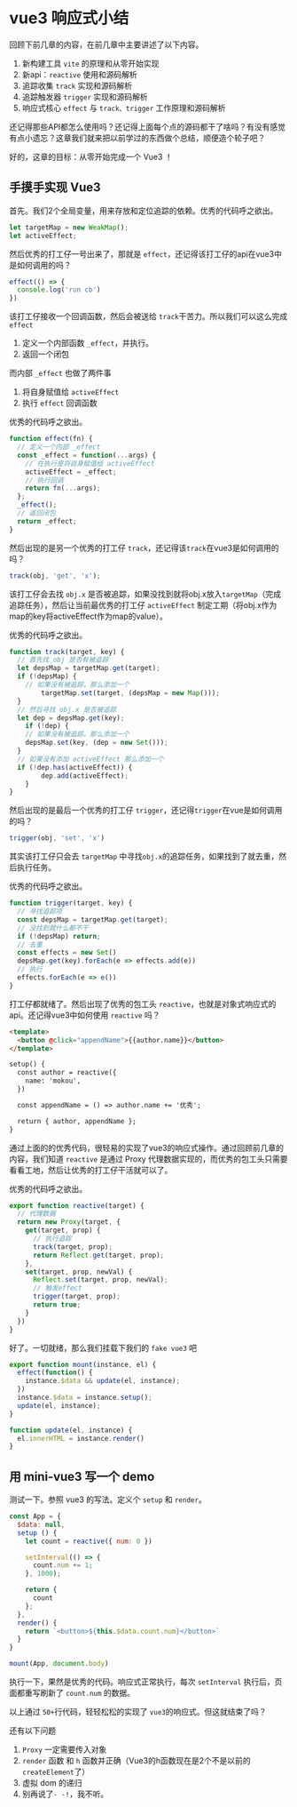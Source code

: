 # vue3 响应式小结

回顾下前几章的内容，在前几章中主要讲述了以下内容。

1. 新构建工具 `vite` 的原理和从零开始实现
2. 新api：`reactive` 使用和源码解析
3. 追踪收集 `track` 实现和源码解析
4. 追踪触发器 `trigger` 实现和源码解析
5. 响应式核心 `effect` 与 `track、trigger` 工作原理和源码解析


还记得那些API都怎么使用吗？还记得上面每个点的源码都干了啥吗？有没有感觉有点小遗忘？这章我们就来把以前学过的东西做个总结，顺便造个轮子吧？

好的，这章的目标：从零开始完成一个 Vue3 ！

## 手摸手实现 Vue3

首先。我们2个全局变量，用来存放和定位追踪的依赖。优秀的代码呼之欲出。

```js
let targetMap = new WeakMap();
let activeEffect;
```

然后优秀的打工仔一号出来了，那就是 `effect`，还记得该打工仔的api在vue3中是如何调用的吗？

```js
effect(() => {
  console.log('run cb')
})
```

该打工仔接收一个回调函数，然后会被送给 `track`干苦力。所以我们可以这么完成 `effect`

1. 定义一个内部函数 `_effect`，并执行。
2. 返回一个闭包

而内部 `_effect` 也做了两件事

1. 将自身赋值给 `activeEffect`
2. 执行 `effect` 回调函数

优秀的代码呼之欲出。

```js
function effect(fn) {
  // 定义一个内部 _effect 
  const _effect = function(...args) {
    // 在执行是将自身赋值给 activeEffect
    activeEffect = _effect;
    // 执行回调
    return fn(...args);
  };
  _effect();
  // 返回闭包
  return _effect;
}
```

然后出现的是另一个优秀的打工仔 `track`，还记得该`track`在vue3是如何调用的吗？

```js
track(obj, 'get', 'x');
```

该打工仔会去找 `obj.x` 是否被追踪，如果没找到就将obj.x放入`targetMap`（完成追踪任务），然后让当前最优秀的打工仔 `activeEffect` 制定工期（将obj.x作为map的key将activeEffect作为map的value）。

优秀的代码呼之欲出。

```js
function track(target, key) {
  // 首先找 obj 是否有被追踪
  let depsMap = targetMap.get(target);
  if (!depsMap) {
    // 如果没有被追踪，那么添加一个
		targetMap.set(target, (depsMap = new Map()));
  }
  // 然后寻找 obj.x 是否被追踪
  let dep = depsMap.get(key);
	if (!dep) {
    // 如果没有被追踪，那么添加一个
    depsMap.set(key, (dep = new Set()));
  }
  // 如果没有添加 activeEffect 那么添加一个
  if (!dep.has(activeEffect)) {
		dep.add(activeEffect);
	}
}
```

然后出现的是最后一个优秀的打工仔 `trigger`，还记得`trigger`在vue是如何调用的吗？

```js
trigger(obj, 'set', 'x')
```

其实该打工仔只会去 `targetMap` 中寻找`obj.x`的追踪任务，如果找到了就去重，然后执行任务。

优秀的代码呼之欲出。

```js
function trigger(target, key) {
  // 寻找追踪项
  const depsMap = targetMap.get(target);
  // 没找到就什么都不干
  if (!depsMap) return;
  // 去重
  const effects = new Set()
  depsMap.get(key).forEach(e => effects.add(e))
  // 执行
  effects.forEach(e => e())
}
```

打工仔都就绪了。然后出现了优秀的包工头 `reactive`，也就是对象式响应式的api。还记得vue3中如何使用 `reactive` 吗？

```html
<template>
  <button @click="appendName">{{author.name}}</button>
</template>

setup() {
  const author = reactive({
    name: 'mokou',
  })

  const appendName = () => author.name += '优秀';

  return { author, appendName };
}
```

通过上面的的优秀代码，很轻易的实现了vue3的响应式操作。通过回顾前几章的内容，我们知道 `reactive` 是通过 Proxy 代理数据实现的，而优秀的包工头只需要看看工地，然后让优秀的打工仔干活就可以了。

优秀的代码呼之欲出。

```js
export function reactive(target) {
  // 代理数据
  return new Proxy(target, {
    get(target, prop) {
      // 执行追踪
      track(target, prop);
      return Reflect.get(target, prop);
    },
    set(target, prop, newVal) {
      Reflect.set(target, prop, newVal);
      // 触发effect
      trigger(target, prop);
      return true;
    }
  })
}
```

好了。一切就绪，那么我们挂载下我们的 `fake vue3` 吧

```js
export function mount(instance, el) {
  effect(function() {
    instance.$data && update(el, instance);
  })
  instance.$data = instance.setup();
  update(el, instance);
}

function update(el, instance) {
  el.innerHTML = instance.render()
}
```

## 用 mini-vue3 写一个 demo

测试一下。参照 vue3 的写法。定义个 `setup` 和 `render`。

```js
const App = {
  $data: null,
  setup () {
    let count = reactive({ num: 0 })

    setInterval(() => {
      count.num += 1;
    }, 1000);

    return {
      count
    };
  },
  render() {
    return `<button>${this.$data.count.num}</button>`
  }
}

mount(App, document.body)
```

执行一下，果然是优秀的代码。响应式正常执行，每次 `setInterval` 执行后，页面都重写刷新了 `count.num` 的数据。

以上通过 `50+`行代码，轻轻松松的实现了 `vue3`的响应式。但这就结束了吗？

还有以下问题

1. `Proxy` 一定需要传入对象
2. `render` 函数 和 `h` 函数并正确（Vue3的h函数现在是2个不是以前的`createElement`了）
3. 虚拟 dom 的递归
4. 别再说了`- -!`，我不听。
